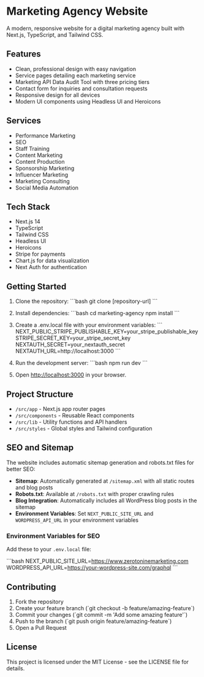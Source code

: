 # Marketing Agency Website

A modern, responsive website for a digital marketing agency built with Next.js, TypeScript, and Tailwind CSS.

## Features

- Clean, professional design with easy navigation
- Service pages detailing each marketing service
- Marketing API Data Audit Tool with three pricing tiers
- Contact form for inquiries and consultation requests
- Responsive design for all devices
- Modern UI components using Headless UI and Heroicons

## Services

- Performance Marketing
- SEO
- Staff Training
- Content Marketing
- Content Production
- Sponsorship Marketing
- Influencer Marketing
- Marketing Consulting
- Social Media Automation

## Tech Stack

- Next.js 14
- TypeScript
- Tailwind CSS
- Headless UI
- Heroicons
- Stripe for payments
- Chart.js for data visualization
- Next Auth for authentication

## Getting Started

1. Clone the repository:
\`\`\`bash
git clone [repository-url]
\`\`\`

2. Install dependencies:
\`\`\`bash
cd marketing-agency
npm install
\`\`\`

3. Create a .env.local file with your environment variables:
\`\`\`
NEXT_PUBLIC_STRIPE_PUBLISHABLE_KEY=your_stripe_publishable_key
STRIPE_SECRET_KEY=your_stripe_secret_key
NEXTAUTH_SECRET=your_nextauth_secret
NEXTAUTH_URL=http://localhost:3000
\`\`\`

4. Run the development server:
\`\`\`bash
npm run dev
\`\`\`

5. Open [http://localhost:3000](http://localhost:3000) in your browser.

## Project Structure

- `/src/app` - Next.js app router pages
- `/src/components` - Reusable React components
- `/src/lib` - Utility functions and API handlers
- `/src/styles` - Global styles and Tailwind configuration

## SEO and Sitemap

The website includes automatic sitemap generation and robots.txt files for better SEO:

- **Sitemap**: Automatically generated at `/sitemap.xml` with all static routes and blog posts
- **Robots.txt**: Available at `/robots.txt` with proper crawling rules
- **Blog Integration**: Automatically includes all WordPress blog posts in the sitemap
- **Environment Variables**: Set `NEXT_PUBLIC_SITE_URL` and `WORDPRESS_API_URL` in your environment variables

### Environment Variables for SEO

Add these to your `.env.local` file:

\`\`\`bash
NEXT_PUBLIC_SITE_URL=https://www.zerotoninemarketing.com
WORDPRESS_API_URL=https://your-wordpress-site.com/graphql
\`\`\`

## Contributing

1. Fork the repository
2. Create your feature branch (\`git checkout -b feature/amazing-feature\`)
3. Commit your changes (\`git commit -m 'Add some amazing feature'\`)
4. Push to the branch (\`git push origin feature/amazing-feature\`)
5. Open a Pull Request

## License

This project is licensed under the MIT License - see the LICENSE file for details. 